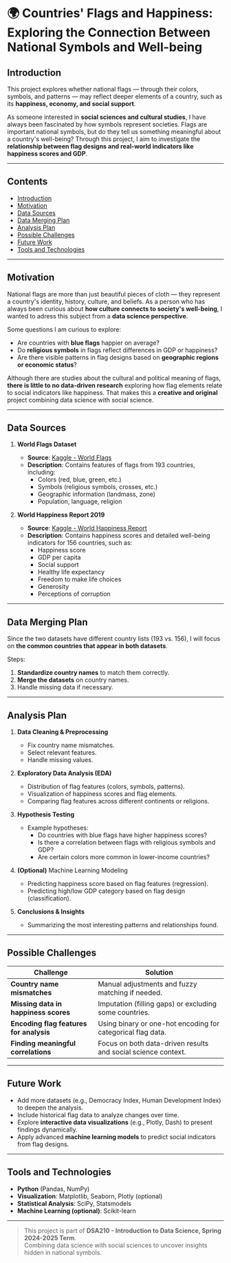 # 🌍 Countries' Flags and Happiness: Exploring the Connection Between National Symbols and Well-being  

## Introduction  

This project explores whether national flags — through their colors, symbols, and patterns — may reflect deeper elements of a country, such as its **happiness, economy, and social support**.  

As someone interested in **social sciences and cultural studies**, I have always been fascinated by how symbols represent societies. Flags are important national symbols, but do they tell us something meaningful about a country's well-being? Through this project, I aim to investigate the **relationship between flag designs and real-world indicators like happiness scores and GDP**.  

---

## Contents  
- [Introduction](#introduction)  
- [Motivation](#motivation)  
- [Data Sources](#data-sources)  
- [Data Merging Plan](#data-merging-plan)  
- [Analysis Plan](#analysis-plan)  
- [Possible Challenges](#possible-challenges)  
- [Future Work](#future-work)  
- [Tools and Technologies](#tools-and-technologies)  

---

## Motivation  

National flags are more than just beautiful pieces of cloth — they represent a country's identity, history, culture, and beliefs. As a person who has always been curious about **how culture connects to society's well-being**, I wanted to adress this subject from a **data science perspective**.  

Some questions I am curious to explore:  
- Are countries with **blue flags** happier on average?  
- Do **religious symbols** in flags reflect differences in GDP or happiness?  
- Are there visible patterns in flag designs based on **geographic regions or economic status**?  

Although there are studies about the cultural and political meaning of flags, **there is little to no data-driven research** exploring how flag elements relate to social indicators like happiness. That makes this a **creative and original** project combining data science with social science.  

---

## Data Sources  

1. **World Flags Dataset**  
   - **Source**: [Kaggle - World Flags](https://www.kaggle.com/datasets/edoardoba/world-flags)  
   - **Description**: Contains features of flags from 193 countries, including:  
     - Colors (red, blue, green, etc.)  
     - Symbols (religious symbols, crosses, etc.)  
     - Geographic information (landmass, zone)  
     - Population, language, religion  

2. **World Happiness Report 2019**  
   - **Source**: [Kaggle - World Happiness Report](https://www.kaggle.com/unsdsn/world-happiness)  
   - **Description**: Contains happiness scores and detailed well-being indicators for 156 countries, such as:  
     - Happiness score  
     - GDP per capita  
     - Social support  
     - Healthy life expectancy  
     - Freedom to make life choices  
     - Generosity  
     - Perceptions of corruption  

---

## Data Merging Plan  

Since the two datasets have different country lists (193 vs. 156), I will focus on **the common countries that appear in both datasets**.  

Steps:  
1. **Standardize country names** to match them correctly.  
2. **Merge the datasets** on country names.  
3. Handle missing data if necessary.  

---

## Analysis Plan  

1. **Data Cleaning & Preprocessing**  
   - Fix country name mismatches.  
   - Select relevant features.  
   - Handle missing values.  

2. **Exploratory Data Analysis (EDA)**  
   - Distribution of flag features (colors, symbols, patterns).  
   - Visualization of happiness scores and flag elements.  
   - Comparing flag features across different continents or religions.  

3. **Hypothesis Testing**  
   - Example hypotheses:  
     - Do countries with blue flags have higher happiness scores?  
     - Is there a correlation between flags with religious symbols and GDP?  
     - Are certain colors more common in lower-income countries?  

4. **(Optional)** Machine Learning Modeling  
   - Predicting happiness score based on flag features (regression).  
   - Predicting high/low GDP category based on flag design (classification).  

5. **Conclusions & Insights**  
   - Summarizing the most interesting patterns and relationships found.  

---

## Possible Challenges  

| Challenge                                  | Solution                                                      |
|--------------------------------------------|---------------------------------------------------------------|
| **Country name mismatches**                 | Manual adjustments and fuzzy matching if needed.              |
| **Missing data in happiness scores**       | Imputation (filling gaps) or excluding some countries.         |
| **Encoding flag features for analysis**    | Using binary or one-hot encoding for categorical flag data.   |
| **Finding meaningful correlations**        | Focus on both data-driven results and social science context. |

---

## Future Work  

- Add more datasets (e.g., Democracy Index, Human Development Index) to deepen the analysis.  
- Include historical flag data to analyze changes over time.  
- Explore **interactive data visualizations** (e.g., Plotly, Dash) to present findings dynamically.  
- Apply advanced **machine learning models** to predict social indicators from flag designs.  

---

## Tools and Technologies  

- **Python** (Pandas, NumPy)  
- **Visualization**: Matplotlib, Seaborn, Plotly (optional)  
- **Statistical Analysis**: SciPy, Statsmodels  
- **Machine Learning (optional)**: Scikit-learn  

---

> This project is part of **DSA210 - Introduction to Data Science, Spring 2024-2025 Term**.  
> Combining data science with social sciences to uncover insights hidden in national symbols.  

